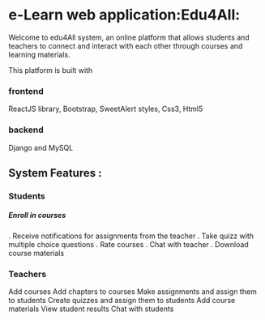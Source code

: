 # e-Learn web application:Edu4All:
Welcome to edu4All system, an online platform that allows students and teachers to connect and interact with each other through courses and learning materials.

This platform is built with
### frontend
ReactJS library, Bootstrap, SweetAlert styles, Css3, Html5
### backend
Django and MySQL

## System Features :
### Students
##### Enroll in courses
. Receive notifications for assignments from the teacher
. Take quizz with multiple choice questions
. Rate courses
. Chat with teacher
. Download course materials
### Teachers
Add courses
Add chapters to courses
Make assignments and assign them to students
Create quizzes and assign them to students
Add course materials
View student results
Chat with students
